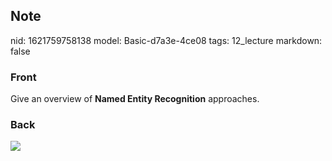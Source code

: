 ## Note
nid: 1621759758138
model: Basic-d7a3e-4ce08
tags: 12_lecture
markdown: false

### Front
Give an overview of <b>Named Entity Recognition</b> approaches.

### Back
<img src="paste-4bd1ca41274cf2b9dd3e63cd682da6136c31b421.jpg">
